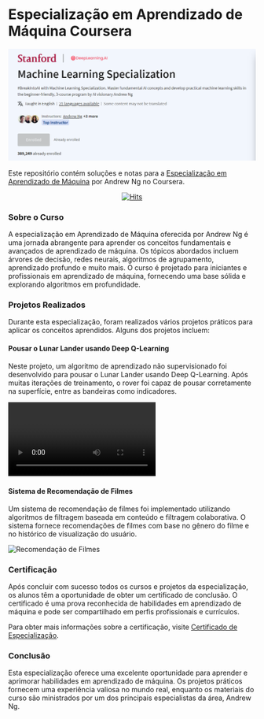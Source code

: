 # Especialização em Aprendizado de Máquina Coursera

![Curso de Aprendizado de Máquina](/Thumbnail/image.png)

Este repositório contém soluções e notas para a [Especialização em Aprendizado de Máquina](https://www.coursera.org/specializations/machine-learning-introduction/?utm_medium=coursera&utm_source=home-page&utm_campaign=mlslaunch2022IN) por Andrew Ng no Coursera.

<div align="center">

[![Hits](https://hits.seeyoufarm.com/api/count/incr/badge.svg?url=https%3A%2F%2Fgithub.com%2Fsaleonhard%2FMachine-Learning-Specialization---Stanford_DeepLearning.AI&count_bg=%2379C83D&title_bg=%23555555&icon=&icon_color=%23E7E7E7&title=hits&edge_flat=false)](https://hits.seeyoufarm.com)

</div>

### Sobre o Curso

A especialização em Aprendizado de Máquina oferecida por Andrew Ng é uma jornada abrangente para aprender os conceitos fundamentais e avançados de aprendizado de máquina. Os tópicos abordados incluem árvores de decisão, redes neurais, algoritmos de agrupamento, aprendizado profundo e muito mais. O curso é projetado para iniciantes e profissionais em aprendizado de máquina, fornecendo uma base sólida e explorando algoritmos em profundidade.

### Projetos Realizados

Durante esta especialização, foram realizados vários projetos práticos para aplicar os conceitos aprendidos. Alguns dos projetos incluem:

#### Pousar o Lunar Lander usando Deep Q-Learning

Neste projeto, um algoritmo de aprendizado não supervisionado foi desenvolvido para pousar o Lunar Lander usando Deep Q-Learning. Após muitas iterações de treinamento, o rover foi capaz de pousar corretamente na superfície, entre as bandeiras como indicadores.

![Pousar o Lunar Lander](https://user-images.githubusercontent.com/77543865/182395635-703ae199-ba79-4940-86eb-23dd90093ab3.mp4)

#### Sistema de Recomendação de Filmes

Um sistema de recomendação de filmes foi implementado utilizando algoritmos de filtragem baseada em conteúdo e filtragem colaborativa. O sistema fornece recomendações de filmes com base no gênero do filme e no histórico de visualização do usuário.

![Recomendação de Filmes](https://user-images.githubusercontent.com/77543865/182398093-c7387754-34a9-4044-b842-0085060c3525.png)

### Certificação

Após concluir com sucesso todos os cursos e projetos da especialização, os alunos têm a oportunidade de obter um certificado de conclusão. O certificado é uma prova reconhecida de habilidades em aprendizado de máquina e pode ser compartilhado em perfis profissionais e currículos.

Para obter mais informações sobre a certificação, visite [Certificado de Especialização](https://coursera.org/share/a15ac6426f90924491a542850700a759).

### Conclusão

Esta especialização oferece uma excelente oportunidade para aprender e aprimorar habilidades em aprendizado de máquina. Os projetos práticos fornecem uma experiência valiosa no mundo real, enquanto os materiais do curso são ministrados por um dos principais especialistas da área, Andrew Ng.
